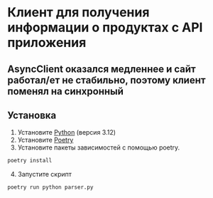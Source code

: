 # Клиент для получения информации о продуктах с API приложения
##  AsyncClient оказался медленнее и сайт работал/ет не стабильно, поэтому клиент поменял на синхронный

## Установка
1. Установите [Python](https://www.python.org/downloads/) (версия 3.12)
2. Установите [Poetry](https://python-poetry.org/docs/#installation)
3. Установите пакеты зависимостей с помощью poetry.

```bash
poetry install
```

4. Запустите скрипт

```bash
poetry run python parser.py
```
